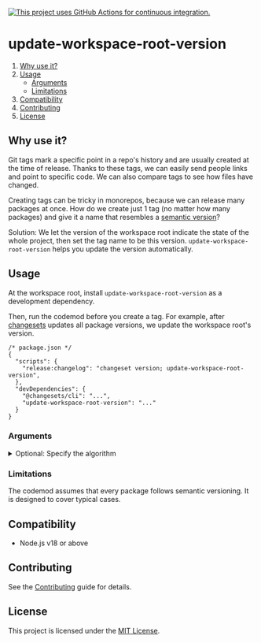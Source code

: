 [![This project uses GitHub Actions for continuous integration.](https://github.com/ijlee2/update-workspace-root-version/actions/workflows/ci.yml/badge.svg)](https://github.com/ijlee2/update-workspace-root-version/actions/workflows/ci.yml)

# update-workspace-root-version

1. [Why use it?](#why-use-it)
1. [Usage](#usage)
    - [Arguments](#arguments)
    - [Limitations](#limitations)
1. [Compatibility](#compatibility)
1. [Contributing](#contributing)
1. [License](#license)


## Why use it?

Git tags mark a specific point in a repo's history and are usually created at the time of release. Thanks to these tags, we can easily send people links and point to specific code. We can also compare tags to see how files have changed.

Creating tags can be tricky in monorepos, because we can release many packages at once. How do we create just 1 tag (no matter how many packages) and give it a name that resembles a [semantic version](https://semver.org/)?

Solution: We let the version of the workspace root indicate the state of the whole project, then set the tag name to be this version. `update-workspace-root-version` helps you update the version automatically.


## Usage

At the workspace root, install `update-workspace-root-version` as a development dependency.

Then, run the codemod before you create a tag. For example, after [changesets](https://github.com/changesets/changesets) updates all package versions, we update the workspace root's version.

```json5
/* package.json */
{
  "scripts": {
    "release:changelog": "changeset version; update-workspace-root-version",
  },
  "devDependencies": {
    "@changesets/cli": "...",
    "update-workspace-root-version": "..."
  }
}
```


### Arguments

<details>

<summary>Optional: Specify the algorithm</summary>

Learn more about the algorithms at https://crunchingnumbers.live/2024/09/15/moving-mountains/.

```sh
# Highest version (default)
update-workspace-root-version --algorithm highest-version

# Increment by one
update-workspace-root-version --algorithm increment-by-one
```

</details>


### Limitations

The codemod assumes that every package follows semantic versioning. It is designed to cover typical cases.


## Compatibility

- Node.js v18 or above


## Contributing

See the [Contributing](CONTRIBUTING.md) guide for details.


## License

This project is licensed under the [MIT License](LICENSE.md).
